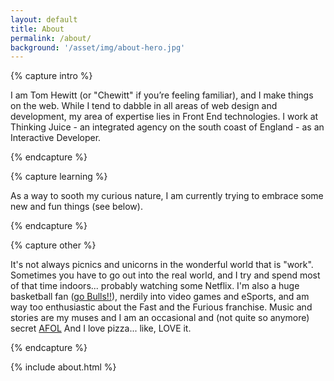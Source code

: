 ```yaml
---
layout: default
title: About
permalink: /about/
background: '/asset/img/about-hero.jpg'
---
```


{% capture intro %}
<p>I am Tom Hewitt (or "Chewitt" if you’re feeling familiar), and I make things on the web. While I tend to dabble in all areas of web design and development, my area of expertise lies in Front End technologies. I work at Thinking Juice - an integrated agency on the south coast of England - as an Interactive Developer.</p>
{% endcapture %}

{% capture learning %}
<p>As a way to sooth my curious nature, I am currently trying to embrace some new and fun things (see below).</p>
{% endcapture %}

{% capture other %}
<p>It's not always picnics and unicorns in the wonderful world that is "work". Sometimes you have to go out into the real world, and I try and spend most of that time indoors... probably watching some Netflix. I'm also a huge basketball fan (<a href="http://www.nba.com/bulls/" target="_blank">go Bulls!!</a>), nerdily into video games and eSports, and am way too enthusiastic about the Fast and the Furious franchise. Music and stories are my muses and I am an occasional and (not quite so anymore) secret <a href="http://www.brickish.org/default.aspx" target="_blank">AFOL</a> And I love pizza... like, LOVE it.</p>
{% endcapture %}


{% include about.html %}
